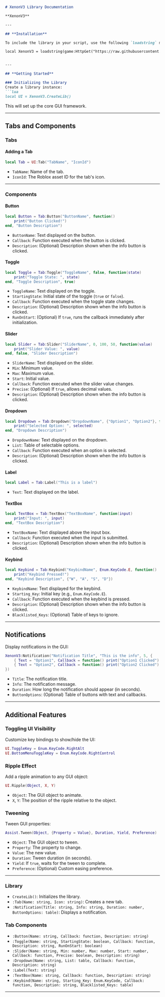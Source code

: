 ```markdown
# XenonV3 Library Documentation

**XenonV3**

---

## **Installation**

To include the library in your script, use the following `loadstring` method:

local XenonV3 = loadstring(game:HttpGet("https://raw.githubusercontent.com/2863862963872963/Libraries/refs/heads/main/Xenonv3/Source.lua"))()


---

## **Getting Started**

### Initializing the Library
Create a library instance:
```lua
local UI = XenonV3.CreateLib()
```

This will set up the core GUI framework.

---

## **Tabs and Components**

### **Tabs**

#### Adding a Tab
```lua
local Tab = UI:Tab("TabName", "IconId")
```

- `TabName`: Name of the tab.
- `IconId`: The Roblox asset ID for the tab's icon.

---

### **Components**

#### **Button**
```lua
local Button = Tab:Button("ButtonName", function()
    print("Button Clicked!")
end, "Button Description")
```

- `ButtonName`: Text displayed on the button.
- `Callback`: Function executed when the button is clicked.
- `Description`: (Optional) Description shown when the info button is clicked.

#### **Toggle**
```lua
local Toggle = Tab:Toggle("ToggleName", false, function(state)
    print("Toggle State: ", state)
end, "Toggle Description", true)
```

- `ToggleName`: Text displayed on the toggle.
- `StartingState`: Initial state of the toggle (`true` or `false`).
- `Callback`: Function executed when the toggle state changes.
- `Description`: (Optional) Description shown when the info button is clicked.
- `RunOnStart`: (Optional) If `true`, runs the callback immediately after initialization.

#### **Slider**
```lua
local Slider = Tab:Slider("SliderName", 0, 100, 50, function(value)
    print("Slider Value: ", value)
end, false, "Slider Description")
```

- `SliderName`: Text displayed on the slider.
- `Min`: Minimum value.
- `Max`: Maximum value.
- `Start`: Initial value.
- `Callback`: Function executed when the slider value changes.
- `Precise`: (Optional) If `true`, allows decimal values.
- `Description`: (Optional) Description shown when the info button is clicked.

#### **Dropdown**
```lua
local Dropdown = Tab:Dropdown("DropdownName", {"Option1", "Option2"}, function(selected)
    print("Selected Option: ", selected)
end, "Dropdown Description")
```

- `DropdownName`: Text displayed on the dropdown.
- `List`: Table of selectable options.
- `Callback`: Function executed when an option is selected.
- `Description`: (Optional) Description shown when the info button is clicked.

#### **Label**
```lua
local Label = Tab:Label("This is a label")
```

- `Text`: Text displayed on the label.

#### **TextBox**
```lua
local TextBox = Tab:TextBox("TextBoxName", function(input)
    print("Input: ", input)
end, "TextBox Description")
```

- `TextBoxName`: Text displayed above the input box.
- `Callback`: Function executed when the input is submitted.
- `Description`: (Optional) Description shown when the info button is clicked.

#### **Keybind**
```lua
local Keybind = Tab:Keybind("KeybindName", Enum.KeyCode.E, function()
    print("Keybind Pressed!")
end, "Keybind Description", {"W", "A", "S", "D"})
```

- `KeybindName`: Text displayed for the keybind.
- `Starting_Key`: Initial key (e.g., `Enum.KeyCode.E`).
- `Callback`: Function executed when the keybind is pressed.
- `Description`: (Optional) Description shown when the info button is clicked.
- `Blacklisted_Keys`: (Optional) Table of keys to ignore.

---

## **Notifications**

Display notifications in the GUI:
```lua
XenonV3:Notification("Notification Title", "This is the info", 5, {
    { Text = "Option1", Callback = function() print("Option1 Clicked") end },
    { Text = "Option2", Callback = function() print("Option2 Clicked") end }
})
```

- `Title`: The notification title.
- `Info`: The notification message.
- `Duration`: How long the notification should appear (in seconds).
- `ButtonOptions`: (Optional) Table of buttons with text and callbacks.

---

## **Additional Features**

### Toggling UI Visibility
Customize key bindings to show/hide the UI:
```lua
UI.ToggleKey = Enum.KeyCode.RightAlt
UI.BottomMenuToggleKey = Enum.KeyCode.RightControl
```

### Ripple Effect
Add a ripple animation to any GUI object:
```lua
UI.Ripple(Object, X, Y)
```

- `Object`: The GUI object to animate.
- `X`, `Y`: The position of the ripple relative to the object.

### Tweening
Tween GUI properties:
```lua
Assist.Tween(Object, {Property = Value}, Duration, Yield, Preference)
```

- `Object`: The GUI object to tween.
- `Property`: The property to change.
- `Value`: The new value.
- `Duration`: Tween duration (in seconds).
- `Yield`: If `true`, waits for the tween to complete.
- `Preference`: (Optional) Custom easing preference.

---

### Library
- `CreateLib()`: Initializes the library.
- `:Tab(Name: string, Icon: string)`: Creates a new tab.
- `:Notification(Title: string, Info: string, Duration: number, ButtonOptions: table)`: Displays a notification.

### Tab Components
- `:Button(Name: string, Callback: function, Description: string)`
- `:Toggle(Name: string, StartingState: boolean, Callback: function, Description: string, RunOnStart: boolean)`
- `:Slider(Name: string, Min: number, Max: number, Start: number, Callback: function, Precise: boolean, Description: string)`
- `:Dropdown(Name: string, List: table, Callback: function, Description: string)`
- `:Label(Text: string)`
- `:TextBox(Name: string, Callback: function, Description: string)`
- `:Keybind(Name: string, Starting_Key: Enum.KeyCode, Callback: function, Description: string, Blacklisted_Keys: table)`

---

```
